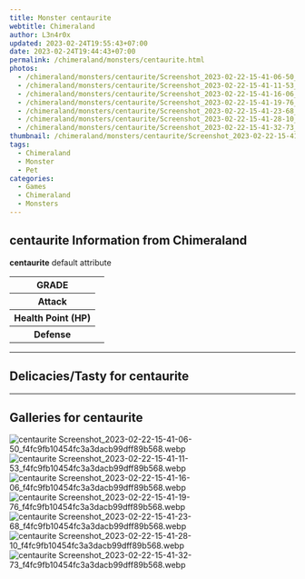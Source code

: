 ```yaml
---
title: Monster centaurite
webtitle: Chimeraland
author: L3n4r0x
updated: 2023-02-24T19:55:43+07:00
date: 2023-02-24T19:44:43+07:00
permalink: /chimeraland/monsters/centaurite.html
photos:
  - /chimeraland/monsters/centaurite/Screenshot_2023-02-22-15-41-06-50_f4fc9fb10454fc3a3dacb99dff89b568.webp
  - /chimeraland/monsters/centaurite/Screenshot_2023-02-22-15-41-11-53_f4fc9fb10454fc3a3dacb99dff89b568.webp
  - /chimeraland/monsters/centaurite/Screenshot_2023-02-22-15-41-16-06_f4fc9fb10454fc3a3dacb99dff89b568.webp
  - /chimeraland/monsters/centaurite/Screenshot_2023-02-22-15-41-19-76_f4fc9fb10454fc3a3dacb99dff89b568.webp
  - /chimeraland/monsters/centaurite/Screenshot_2023-02-22-15-41-23-68_f4fc9fb10454fc3a3dacb99dff89b568.webp
  - /chimeraland/monsters/centaurite/Screenshot_2023-02-22-15-41-28-10_f4fc9fb10454fc3a3dacb99dff89b568.webp
  - /chimeraland/monsters/centaurite/Screenshot_2023-02-22-15-41-32-73_f4fc9fb10454fc3a3dacb99dff89b568.webp
thumbnail: /chimeraland/monsters/centaurite/Screenshot_2023-02-22-15-41-06-50_f4fc9fb10454fc3a3dacb99dff89b568.webp
tags:
  - Chimeraland
  - Monster
  - Pet
categories:
  - Games
  - Chimeraland
  - Monsters
---
```


<section id="bootstrap-wrapper"><link rel="stylesheet" href="https://cdn.statically.io/gh/dimaslanjaka/Web-Manajemen/40ac3225/css/bootstrap-4.5-wrapper.css"/><h2>centaurite Information from Chimeraland</h2><p><b>centaurite</b> default attribute <table><tr><th>GRADE</th><td></td></tr><tr><th>Attack</th><td></td></tr><tr><th>Health Point (HP)</th><td></td></tr><tr><th>Defense</th><td></td></tr></table></p><hr/><h2>Delicacies/Tasty for centaurite</h2><hr/><div id="gallery"><h2>Galleries for centaurite</h2><div class="row"><div class="col-lg-6 col-12"><img src="/chimeraland/monsters/centaurite/Screenshot_2023-02-22-15-41-06-50_f4fc9fb10454fc3a3dacb99dff89b568.webp" alt="centaurite Screenshot_2023-02-22-15-41-06-50_f4fc9fb10454fc3a3dacb99dff89b568.webp"/></div><div class="col-lg-6 col-12"><img src="/chimeraland/monsters/centaurite/Screenshot_2023-02-22-15-41-11-53_f4fc9fb10454fc3a3dacb99dff89b568.webp" alt="centaurite Screenshot_2023-02-22-15-41-11-53_f4fc9fb10454fc3a3dacb99dff89b568.webp"/></div><div class="col-lg-6 col-12"><img src="/chimeraland/monsters/centaurite/Screenshot_2023-02-22-15-41-16-06_f4fc9fb10454fc3a3dacb99dff89b568.webp" alt="centaurite Screenshot_2023-02-22-15-41-16-06_f4fc9fb10454fc3a3dacb99dff89b568.webp"/></div><div class="col-lg-6 col-12"><img src="/chimeraland/monsters/centaurite/Screenshot_2023-02-22-15-41-19-76_f4fc9fb10454fc3a3dacb99dff89b568.webp" alt="centaurite Screenshot_2023-02-22-15-41-19-76_f4fc9fb10454fc3a3dacb99dff89b568.webp"/></div><div class="col-lg-6 col-12"><img src="/chimeraland/monsters/centaurite/Screenshot_2023-02-22-15-41-23-68_f4fc9fb10454fc3a3dacb99dff89b568.webp" alt="centaurite Screenshot_2023-02-22-15-41-23-68_f4fc9fb10454fc3a3dacb99dff89b568.webp"/></div><div class="col-lg-6 col-12"><img src="/chimeraland/monsters/centaurite/Screenshot_2023-02-22-15-41-28-10_f4fc9fb10454fc3a3dacb99dff89b568.webp" alt="centaurite Screenshot_2023-02-22-15-41-28-10_f4fc9fb10454fc3a3dacb99dff89b568.webp"/></div><div class="col-lg-6 col-12"><img src="/chimeraland/monsters/centaurite/Screenshot_2023-02-22-15-41-32-73_f4fc9fb10454fc3a3dacb99dff89b568.webp" alt="centaurite Screenshot_2023-02-22-15-41-32-73_f4fc9fb10454fc3a3dacb99dff89b568.webp"/></div></div></div></section>